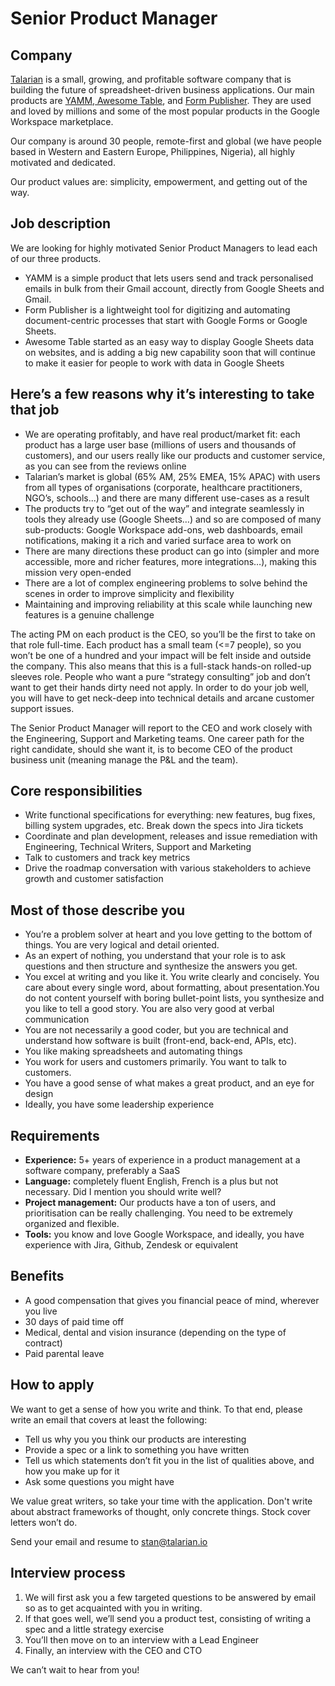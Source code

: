 # Senior Product Manager

## Company

[Talarian](http://talarian.io) is a small, growing, and profitable software company that is building the future of spreadsheet-driven business applications. Our main products are [YAMM](https://yamm.com/),[ Awesome Table](https://awesome-table.com/), and [Form Publisher](https://form-publisher.com). They are used and loved by millions and some of the most popular products in the Google Workspace marketplace.

Our company is around 30 people, remote-first and global (we have people based in Western and Eastern Europe, Philippines, Nigeria), all highly motivated and dedicated.

Our product values are: simplicity, empowerment, and getting out of the way.


## Job description

We are looking for highly motivated Senior Product Managers to lead each of our three products.

* YAMM is a simple product that lets users send and track personalised emails in bulk from their Gmail account, directly from Google Sheets and Gmail.
* Form Publisher is a lightweight tool for digitizing and automating document-centric processes that start with Google Forms or Google Sheets.
* Awesome Table started as an easy way to display Google Sheets data on websites, and is adding a big new capability soon that will continue to make it easier for people to work with data in Google Sheets

## Here’s a few reasons why it’s interesting to take that job

* We are operating profitably, and have real product/market fit: each product has a large user base (millions of users and thousands of customers), and our users really like our products and customer service, as you can see from the reviews online
* Talarian’s market is global (65% AM, 25% EMEA, 15% APAC) with users from all types of organisations (corporate, healthcare practitioners, NGO’s, schools...) and there are many different use-cases as a result
* The products try to “get out of the way” and integrate seamlessly in tools they already use (Google Sheets…)  and so are composed of many sub-products: Google Workspace add-ons, web dashboards, email notifications, making it a rich and varied surface area to work on
* There are many directions these product can go into (simpler and more accessible, more and richer features, more integrations…), making this mission very open-ended
* There are a lot of complex engineering problems to solve behind the scenes in order to improve simplicity and flexibility
* Maintaining and improving reliability at this scale while launching new features is a genuine challenge

 
The acting PM on each product is the CEO, so you’ll be the first to take on that role full-time. Each product has a small team (<=7 people), so you won’t be one of a hundred and your impact will be felt inside and outside the company. This also means that this is a full-stack hands-on rolled-up sleeves role. People who want a pure “strategy consulting” job and don’t want to get their hands dirty need not apply. In order to do your job well, you will have to get neck-deep into technical details and arcane customer support issues.

The Senior Product Manager will report to the CEO and work closely with the Engineering, Support and Marketing teams. One career path for the right candidate, should she want it, is to become CEO of the product business unit (meaning manage the P&L and the team).

## Core responsibilities

* Write functional specifications for everything: new features, bug fixes, billing system upgrades, etc. Break down the specs into Jira tickets
* Coordinate and plan development, releases and issue remediation with Engineering, Technical Writers, Support and Marketing
* Talk to customers and track key metrics
* Drive the roadmap conversation with various stakeholders to achieve growth and customer satisfaction

## Most of those describe you

* You’re a problem solver at heart and you love getting to the bottom of things. You are very logical and detail oriented.
* As an expert of nothing, you understand that your role is to ask questions and then structure and synthesize the answers you get.
* You excel at writing and you like it. You write clearly and concisely. You care about every single word, about formatting, about presentation.You do not content yourself with boring bullet-point lists, you synthesize and you like to tell a good story. You are also very good at verbal communication
* You are not necessarily a good coder, but you are technical and understand how software is built (front-end, back-end, APIs, etc).
* You like making spreadsheets and automating things
* You work for users and customers primarily. You want to talk to customers.
* You have a good sense of what makes a great product, and an eye for design
* Ideally, you have some leadership experience

## Requirements

* **Experience:** 5+ years of experience in a product management at a software company, preferably a SaaS 
* **Language:** completely fluent English, French is a plus but not necessary. Did I mention you should write well?
* **Project management:** Our products have a ton of users, and prioritisation can be really challenging. You need to be extremely organized and flexible.
* **Tools:** you know and love Google Workspace, and ideally, you have experience with Jira, Github, Zendesk or equivalent

## Benefits

* A good compensation that gives you financial peace of mind, wherever you live
* 30 days of paid time off
* Medical, dental and vision insurance (depending on the type of contract)
* Paid parental leave

## How to apply

We want to get a sense of how you write and think. To that end, please write an email that covers at least the following:
-   Tell us why you you think our products are interesting
-   Provide a spec or a link to something you have written
-   Tell us which statements don’t fit you in the list of qualities above, and how you make up for it
-   Ask some questions you might have

We value great writers, so take your time with the application. Don't write about abstract frameworks of thought, only concrete things. Stock cover letters won’t do.

Send your email and resume to [stan@talarian.io](mailto:stan@talarian.io)

## Interview process

1.  We will first ask you a few targeted questions to be answered by email so as to get acquainted with you in writing.
2.  If that goes well, we’ll send you a product test, consisting of writing a spec and a little strategy exercise
3.  You’ll then move on to an interview with a Lead Engineer
4.  Finally, an interview with the CEO and CTO

We can’t wait to hear from you!

